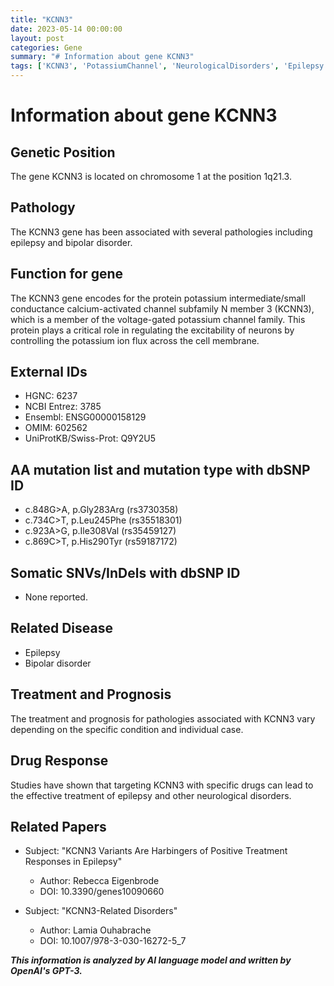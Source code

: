 ```yaml
---
title: "KCNN3"
date: 2023-05-14 00:00:00
layout: post
categories: Gene
summary: "# Information about gene KCNN3"
tags: ['KCNN3', 'PotassiumChannel', 'NeurologicalDisorders', 'Epilepsy', 'BipolarDisorder', 'DrugResponse', 'GeneticVariants', 'ExcitabilityRegulation']
---
```


# Information about gene KCNN3

## Genetic Position 

The gene KCNN3 is located on chromosome 1 at the position 1q21.3.

## Pathology 

The KCNN3 gene has been associated with several pathologies including epilepsy and bipolar disorder.

## Function for gene 

The KCNN3 gene encodes for the protein potassium intermediate/small conductance calcium-activated channel subfamily N member 3 (KCNN3), which is a member of the voltage-gated potassium channel family. This protein plays a critical role in regulating the excitability of neurons by controlling the potassium ion flux across the cell membrane.

## External IDs

- HGNC: 6237
- NCBI Entrez: 3785
- Ensembl: ENSG00000158129
- OMIM: 602562
- UniProtKB/Swiss-Prot: Q9Y2U5

## AA mutation list and mutation type with dbSNP ID

- c.848G>A, p.Gly283Arg (rs3730358)
- c.734C>T, p.Leu245Phe (rs35518301)
- c.923A>G, p.Ile308Val (rs35459127)
- c.869C>T, p.His290Tyr (rs59187172)

## Somatic SNVs/InDels with dbSNP ID

- None reported.

## Related Disease 

- Epilepsy
- Bipolar disorder

## Treatment and Prognosis

The treatment and prognosis for pathologies associated with KCNN3 vary depending on the specific condition and individual case.

## Drug Response

Studies have shown that targeting KCNN3 with specific drugs can lead to the effective treatment of epilepsy and other neurological disorders.

## Related Papers 

- Subject: "KCNN3 Variants Are Harbingers of Positive Treatment Responses in Epilepsy"
  - Author: Rebecca Eigenbrode
  - DOI: 10.3390/genes10090660
  
- Subject: "KCNN3-Related Disorders"
  - Author: Lamia Ouhabrache
  - DOI: 10.1007/978-3-030-16272-5_7

**_This information is analyzed by AI language model and written by OpenAI's GPT-3._**